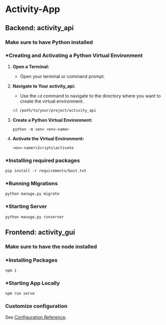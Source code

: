 # Activity-App

## Backend: activity_api
### Make sure to have Python installed

### *Creating and Activating a Python Virtual Environment

1. **Open a Terminal:**
   - Open your terminal or command prompt.

2. **Navigate to Your activity_api:**
   - Use the `cd` command to navigate to the directory where you want to create the virtual environment.
   ```bash
   cd /path/to/your/project/activity_api
   
3. **Create a Python Virtual Environment:**
    ```
    python -m venv <env-name>
    ```

4. **Activate the Virtual Environment:**
    ```
    <env-name>\Scripts\activate
    ```

### *Installing required packages
```
pip install -r requirements/bast.txt
```
### *Running Migrations
```
python manage.py migrate
```
### *Starting Server
```
python manage.py runserver
```

## Frontend: activity_gui
### Make sure to have the node installed
### *Installing Packages
```
npm i
```
### *Starting App Locally
```
npm run serve
```

### Customize configuration
See [Configuration Reference](https://cli.vuejs.org/config/).
